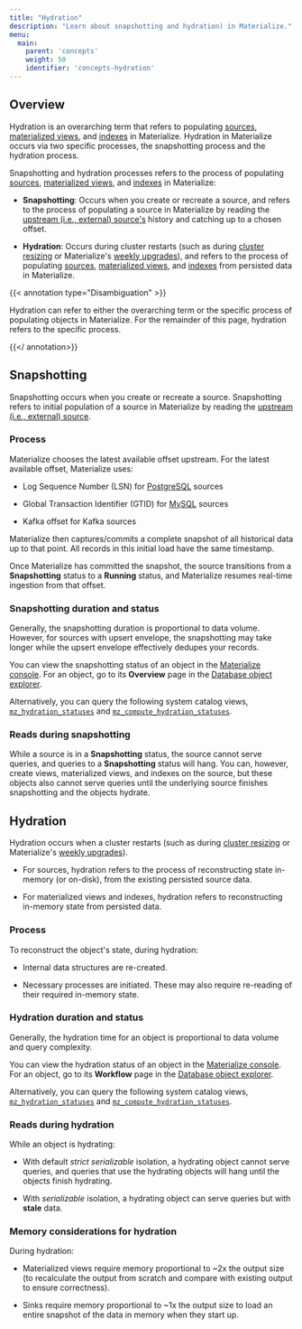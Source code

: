 ```yaml
---
title: "Hydration"
description: "Learn about snapshotting and hydration) in Materialize."
menu:
  main:
    parent: 'concepts'
    weight: 50
    identifier: 'concepts-hydration'
---
```


## Overview

Hydration is an overarching term that refers to populating
[sources](/concepts/sources/), [materialized
views](/concepts/views/#materialized-views), and [indexes](/concepts/indexes/)
in Materialize. Hydration in Materialize occurs via two specific processes, the
snapshotting process and the hydration process.

Snapshotting and hydration processes refers to the process of populating
[sources](/concepts/sources/), [materialized
views](/concepts/views/#materialized-views), and [indexes](/concepts/indexes/)
in Materialize:

- **Snapshotting**: Occurs when you create or recreate a source, and refers
  to the process of populating a source in Materialize by reading the [upstream
  (i.e., external) source's](/concepts/sources/) history and catching up to a
  chosen offset.

- **Hydration**: Occurs during cluster restarts (such as during [cluster
  resizing](/sql/alter-cluster/#resizing) or Materialize's [weekly
  upgrades](/releases/#schedule)), and refers to the process of populating
  [sources](/concepts/sources/), [materialized
  views](/concepts/views/#materialized-views), and [indexes](/concepts/indexes/)
  from persisted data in Materialize.

{{< annotation type="Disambiguation" >}}

Hydration can refer to either the overarching term or the specific process of
populating objects in Materialize. For the remainder of this page, hydration
refers to the specific process.

{{</ annotation>}}

## Snapshotting

Snapshotting occurs when you create or recreate a source. Snapshotting refers to
initial population of a source in Materialize by reading the [upstream (i.e.,
external) source](/concepts/sources/).

### Process

Materialize chooses the latest available offset upstream. For the latest
available offset, Materialize uses:

- Log Sequence Number (LSN) for [PostgreSQL](/ingest-data/postgres/) sources

- Global Transaction Identifier (GTID) for [MySQL](/ingest-data/mysql/) sources

- Kafka offset for Kafka sources

Materialize then captures/commits a complete snapshot of all historical data up
to that point. All records in this initial load have the same timestamp.

Once Materialize has committed the snapshot, the source transitions from a
**Snapshotting** status to a **Running** status, and Materialize resumes
real-time ingestion from that offset.

### Snapshotting duration and status

Generally, the snapshotting duration is proportional to data volume. However,
for sources with upsert envelope, the snapshotting may take longer while the
upsert envelope effectively dedupes your records.

You can view the snapshotting status of an object in the [Materialize
console](/console/). For an object, go to its **Overview** page in the [Database
object explorer](/console/data/).

Alternatively, you can query the following system catalog views,
[`mz_hydration_statuses`](/sql/system-catalog/mz_internal/#mz_hydration_statuses)
and
[`mz_compute_hydration_statuses`](/sql/system-catalog/mz_internal/#mz_compute_hydration_statuses).

### Reads during snapshotting

While a source is in a **Snapshotting** status, the source cannot serve queries,
and queries to a  **Snapshotting** status will hang. You can, however, create
views, materialized views, and indexes on the source, but these objects also
cannot serve queries until the underlying source finishes snapshotting and the
objects hydrate.

## Hydration

Hydration occurs when a cluster restarts (such as during [cluster
resizing](/sql/alter-cluster/#resizing) or Materialize's [weekly
upgrades](/releases/#schedule)).

- For sources, hydration refers to the process of reconstructing state in-memory
  (or on-disk), from the existing persisted source data.

- For materialized views and indexes, hydration refers to reconstructing
  in-memory state from persisted data.

### Process

To reconstruct the object's state, during hydration:

- Internal data structures are re-created.

- Necessary processes are initiated. These may also require re-reading of their
  required in-memory state.

### Hydration duration and status

Generally, the hydration time for an object is proportional to data volume
and query complexity.

You can view the hydration status of an object in the [Materialize
console](/console/). For an object, go to its **Workflow** page in the
[Database object explorer](/console/data/).

Alternatively, you can query the following system catalog views,
[`mz_hydration_statuses`](/sql/system-catalog/mz_internal/#mz_hydration_statuses)
and
[`mz_compute_hydration_statuses`](/sql/system-catalog/mz_internal/#mz_compute_hydration_statuses).

### Reads during hydration

While an object is hydrating:

- With default *strict serializable* isolation, a hydrating object cannot serve
  queries, and queries that use the hydrating objects will hang until the
  objects finish hydrating.

- With *serializable* isolation, a hydrating object can serve queries but with
  **stale** data.

### Memory considerations for hydration

During hydration:

- Materialized views require memory proportional to ~2x the output size (to
  recalculate the output from scratch and compare with existing output to ensure
  correctness).

- Sinks require memory proportional to ~1x the output size to load an entire
  snapshot of the data in memory when they start up.

